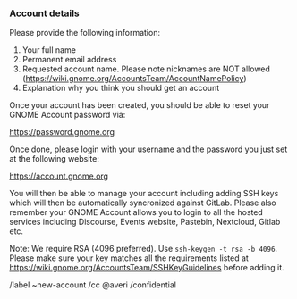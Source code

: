 ### Account details

Please provide the following information:

1. Your full name
2. Permanent email address
3. Requested account name. Please note nicknames are NOT allowed (https://wiki.gnome.org/AccountsTeam/AccountNamePolicy)
4. Explanation why you think you should get an account

Once your account has been created, you should be able to reset your GNOME Account password via:

https://password.gnome.org

Once done, please login with your username and the password you just set at the following website:

https://account.gnome.org

You will then be able to manage your account including adding SSH keys which will then be automatically
syncronized against GitLab. Please also remember your GNOME Account allows you to login to all the hosted services
including Discourse, Events website, Pastebin, Nextcloud, Gitlab etc.

Note: We require RSA (4096 preferred). Use `ssh-keygen -t rsa -b 4096`. Please make sure your key matches all 
the requirements listed at https://wiki.gnome.org/AccountsTeam/SSHKeyGuidelines before adding it. 

/label ~new-account
/cc @averi
/confidential
